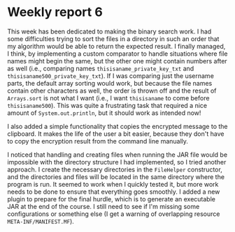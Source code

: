 # Weekly report 6
This week has been dedicated to making the binary search work. I had some difficulties trying to sort the files in a directory in such an order that my algorithm would be able to return the expected result. I finally managed, I think, by implementing a custom comparator to handle situations where file names might begin the same, but the other one might contain numbers after as well (i.e., comparing names `thisisaname_private_key_txt` and `thisisaname500_private_key_txt`). If I was comparing just the username parts, the default array sorting would work, but because the file names contain other characters as well, the order is thrown off and the result of `Arrays.sort` is not what I want (i.e., I want `thisisaname` to come before `thisisaname500`). This was quite a frustrating task that required a nice amount of `System.out.println`, but it should work as intended now!

I also added a simple functionality that copies the encrypted message to the clipboard. It makes the life of the user a bit easier, because they don't have to copy the encryption result from the command line manually.

I noticed that handling and creating files when running the JAR file would be impossible with the directory structure I had implemented, so I tried another approach. I create the necessary directories in the `FileHelper` constructor, and the directories and files will be located in the same directory where the program is run. It seemed to work when I quickly tested it, but more work needs to be done to ensure that everything goes smoothly. I added a new plugin to prepare for the final hurdle, which is to generate an executable JAR at the end of the course. I still need to see if I'm missing some configurations or something else (I get a warning of overlapping resource `META-INF/MANIFEST.MF`).